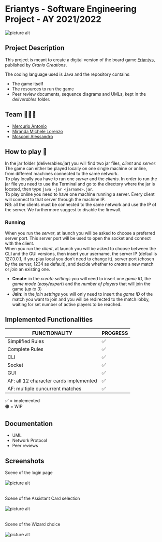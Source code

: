 # Eriantys - Software Engineering Project - AY 2021/2022
![picture alt](https://github.com/michelelorenzo/ing-sw-2022-mercurio-miranda-mosconi/blob/GUI/src/resources/assets/eriantys_cropped.jpg "Eriantys game image")

## Project Description
This project is meant to create a digital version of the board game [Eriantys](https://www.craniocreations.it/prodotto/eriantys/), published by *Cranio Creations*. 

The coding language used is Java and the repository contains: 

- The game itself
- The resources to run the game
- Peer review documents, sequence diagrams and UMLs, kept in the *deliverables* folder.

## Team 🧑🏼‍💻
- [Mercurio Antonio](https://github.com/antonio-mercurio)
- [Miranda Michele Lorenzo](https://github.com/michelelorenzo)
- [Mosconi Alessandro](https://github.com/Alessandro-Mosconi)

## How to play 👾
In the jar folder (deliverables/jar) you will find two jar files, *client* and *server*. The game can either be played locally on one single machine or online, from different machines connected to the same network.\
To play locally you have to run one *server* and the *clients*. In order to run the jar file you need to use the Terminal and go to the directory where the jar is located, then type `java -jar <jarname>.jar`.\
To play online you need to have one machine running a server. Every client will connect to that server through the machine IP.\
NB: all the clients must be connected to the same network and use the IP of the server. We furthermore suggest to disable the firewall. 

### Running
When you run the *server*, at launch you will be asked to choose a preferred server port. This server port will be used to open the socket and connect with the client.\
When you run the *client*, at launch you will be asked to choose between the CLI and the GUI versions, then insert your username, the server IP (defaul is 127.0.0.1, if you play local you don't need to change it), server port (chosen by the server, 1234 as default), and decide whether to *create* a new match or *join* an existing one. 

- **Create**: in the *create settings* you will need to insert one *game ID*, the *game mode* (*easy/expert*) and the *number of players* that will join the game (*up to 3*)
- **Join**: in the *join settings* you will only need to insert the *game ID* of the match you want to join and you will be redirected to the match lobby, waiting for set number of active players to be reached. 

## Implemented Functionalities 
| FUNCTIONALITY | PROGRESS |
| --- | --- |
| Simplified Rules | ✅ |
| Complete Rules | ✅ |
| CLI  | ✅ |
| Socket | ✅ |
| GUI | ✅ |
| AF: all 12 character cards implemented  | ✅ |
| AF: multiple cuncurrent matches | ✅ |

✅ = implemented\
🟠 = WIP

## Documentation
- UML
- Network Protocol 
- Peer reviews 

## Screenshots
Scene of the login page\
\
![picture alt](https://github.com/michelelorenzo/ing-sw-2022-mercurio-miranda-mosconi/blob/main/src/resources/assets/Screenshot/Login_SS.png "Login page")\
\
\
Scene of the Assistant Card selection\
\
![picture alt](https://github.com/michelelorenzo/ing-sw-2022-mercurio-miranda-mosconi/blob/main/src/resources/assets/Screenshot/Assistant_SS.png "Assistant Cards")\
\
\
Scene of the Wizard choice\
\
![picture alt](https://github.com/michelelorenzo/ing-sw-2022-mercurio-miranda-mosconi/blob/main/src/resources/assets/Screenshot/Wizards_SS.png "Wizard choice")

